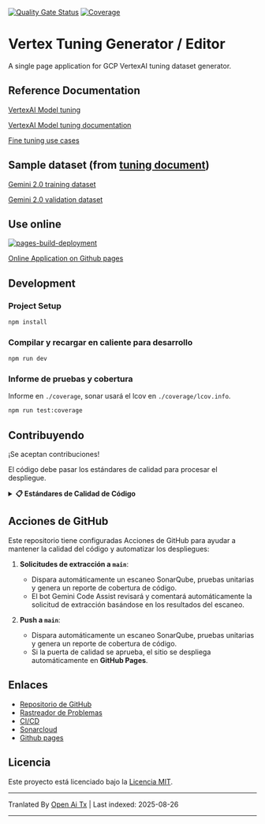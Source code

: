 [![Quality Gate Status](https://sonarcloud.io/api/project_badges/measure?project=luyiourwong_VertexTuningGenerator&metric=alert_status)](https://sonarcloud.io/summary/new_code?id=luyiourwong_VertexTuningGenerator)
[![Coverage](https://sonarcloud.io/api/project_badges/measure?project=luyiourwong_VertexTuningGenerator&metric=coverage)](https://sonarcloud.io/summary/new_code?id=luyiourwong_VertexTuningGenerator)

# Vertex Tuning Generator / Editor

A single page application for GCP VertexAI tuning dataset generator.

## Reference Documentation

[VertexAI Model tuning](https://console.cloud.google.com/vertex-ai/studio/tuning)

[VertexAI Model tuning documentation](https://cloud.google.com/vertex-ai/generative-ai/docs/models/tune-models)

[Fine tuning use cases](https://cloud.google.com/transform/top-five-gen-ai-tuning-use-cases-gemini-hundreds-of-orgs)

## Sample dataset (from [tuning document](https://cloud.google.com/vertex-ai/generative-ai/docs/models/tune_gemini/text_tune#sample-datasets))

[Gemini 2.0 training dataset](https://storage.googleapis.com/cloud-samples-data/ai-platform/generative_ai/gemini-2_0/text/sft_train_data.jsonl)

[Gemini 2.0 validation dataset](https://storage.googleapis.com/cloud-samples-data/ai-platform/generative_ai/gemini-2_0/text/sft_validation_data.jsonl)

## Use online

[![pages-build-deployment](https://github.com/luyiourwong/VertexTuningGenerator/actions/workflows/pages/pages-build-deployment/badge.svg?branch=gh-pages)](https://github.com/luyiourwong/VertexTuningGenerator/actions/workflows/pages/pages-build-deployment)

[Online Application on Github pages](https://luyiourwong.github.io/VertexTuningGenerator/)

## Development

### Project Setup

```sh
npm install
```

### Compilar y recargar en caliente para desarrollo

```sh
npm run dev
```

### Informe de pruebas y cobertura
Informe en `./coverage`, sonar usará el lcov en `./coverage/lcov.info`.
```sh
npm run test:coverage
```

## Contribuyendo

¡Se aceptan contribuciones!

El código debe pasar los estándares de calidad para procesar el despliegue.

<details>
<summary><strong>📋 Estándares de Calidad de Código</strong></summary>

Todas las solicitudes de extracción deben pasar las siguientes puertas de calidad en SonarQube antes de ser fusionadas:

- Calificación de Fiabilidad: A
- Calificación de Seguridad: A
- Calificación de Mantenibilidad: A
- Requisito mínimo de cobertura: 80%
- Código duplicado máximo permitido: 3%

> Nota: Puedes monitorear los resultados del análisis en las verificaciones del PR y en [SonarCloud](https://sonarcloud.io/project/pull_requests_list?id=luyiourwong_VertexTuningGenerator)
</details>

## Acciones de GitHub

Este repositorio tiene configuradas Acciones de GitHub para ayudar a mantener la calidad del código y automatizar los despliegues:

1. **Solicitudes de extracción a `main`**:
    - Dispara automáticamente un escaneo SonarQube, pruebas unitarias y genera un reporte de cobertura de código.
    - El bot Gemini Code Assist revisará y comentará automáticamente la solicitud de extracción basándose en los resultados del escaneo.

2. **Push a `main`**:
    - Dispara automáticamente un escaneo SonarQube, pruebas unitarias y genera un reporte de cobertura de código.
    - Si la puerta de calidad se aprueba, el sitio se despliega automáticamente en **GitHub Pages**.

## Enlaces

- [Repositorio de GitHub](https://github.com/luyiourwong/VertexTuningGenerator)
- [Rastreador de Problemas](https://github.com/luyiourwong/VertexTuningGenerator/issues)
- [CI/CD](https://github.com/luyiourwong/VertexTuningGenerator/actions)
- [Sonarcloud](https://sonarcloud.io/project/overview?id=luyiourwong_VertexTuningGenerator)
- [Github pages](https://luyiourwong.github.io/VertexTuningGenerator/)

## Licencia

Este proyecto está licenciado bajo la [Licencia MIT](LICENSE).


---

Tranlated By [Open Ai Tx](https://github.com/OpenAiTx/OpenAiTx) | Last indexed: 2025-08-26

---